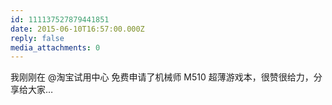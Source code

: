 ```yaml
---
id: 111137527879441851
date: 2015-06-10T16:57:00.000Z
reply: false
media_attachments: 0
---
```


我刚刚在 @淘宝试用中心 免费申请了机械师 M510 超薄游戏本，很赞很给力，分享给大家… ​​​​

